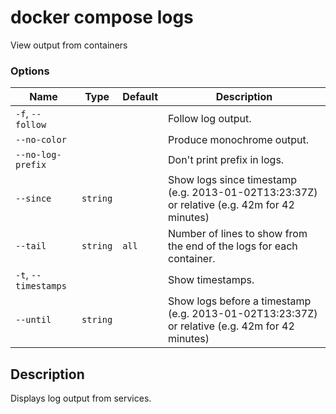 # docker compose logs

<!---MARKER_GEN_START-->
View output from containers

### Options

| Name | Type | Default | Description |
| --- | --- | --- | --- |
| `-f`, `--follow` |  |  | Follow log output. |
| `--no-color` |  |  | Produce monochrome output. |
| `--no-log-prefix` |  |  | Don't print prefix in logs. |
| `--since` | `string` |  | Show logs since timestamp (e.g. 2013-01-02T13:23:37Z) or relative (e.g. 42m for 42 minutes) |
| `--tail` | `string` | `all` | Number of lines to show from the end of the logs for each container. |
| `-t`, `--timestamps` |  |  | Show timestamps. |
| `--until` | `string` |  | Show logs before a timestamp (e.g. 2013-01-02T13:23:37Z) or relative (e.g. 42m for 42 minutes) |


<!---MARKER_GEN_END-->

## Description

Displays log output from services.